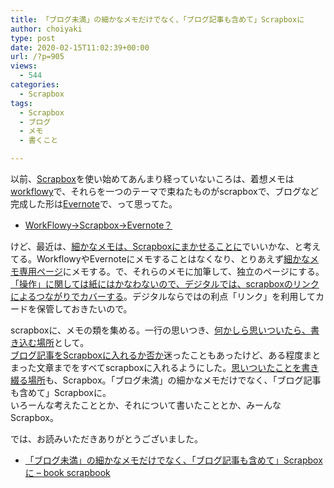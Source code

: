 ```yaml
---
title: 「ブログ未満」の細かなメモだけでなく、「ブログ記事も含めて」Scrapboxに
author: choiyaki
type: post
date: 2020-02-15T11:02:39+00:00
url: /?p=905
views:
  - 544
categories:
  - Scrapbox
tags:
  - Scrapbox
  - ブログ
  - メモ
  - 書くこと

---
```

以前、[Scrapbox][1]を使い始めてあんまり経っていないころは、着想メモは[workflowy][2]で、それらを一つのテーマで束ねたものがscrapboxで、ブログなど完成した形は[Evernote][3]で、って思ってた。

  * [WorkFlowy→Scrapbox→Evernote？][4]

けど、最近は、[細かなメモは、Scrapboxにまかせることに][5]でいいかな、と考えてる。WorkflowyやEvernoteにメモすることはなくなり、とりあえず[細かなメモ専用ページ][6]にメモする。で、それらのメモに加筆して、独立のページにする。  
[「操作」に関しては紙にはかなわないので、デジタルでは、scrapboxのリンクによるつながりでカバーする][7]。デジタルならではの利点「リンク」を利用してカードを保管しておきたいので。

scrapboxに、メモの類を集める。一行の思いつき、[何かしら思いついたら、書き込む場所][8]として。  
[ブログ記事をScrapboxに入れるか否か][9]迷ったこともあったけど、ある程度まとまった文章までをすべてscrapboxに入れるようにした。[思いついたことを書き綴る場所][10]も、Scrapbox。「ブログ未満」の細かなメモだけでなく、「ブログ記事も含めて」Scrapboxに。  
いろーんな考えたこととか、それについて書いたこととか、みーんなScrapbox。

では、お読みいただきありがとうございました。

  * [「ブログ未満」の細かなメモだけでなく、「ブログ記事も含めて」Scrapboxに &#8211; book scrapbook][11]

 [1]: https://scrapbox.io/choiyaki-hondana/Scrapbox
 [2]: https://scrapbox.io/choiyaki-hondana/workflowy
 [3]: https://scrapbox.io/choiyaki-hondana/Evernote
 [4]: https://scrapbox.io/choiyaki-hondana/WorkFlowy%E2%86%92Scrapbox%E2%86%92Evernote%EF%BC%9F
 [5]: https://scrapbox.io/choiyaki-hondana/%E7%B4%B0%E3%81%8B%E3%81%AA%E3%83%A1%E3%83%A2%E3%81%AF%E3%80%81Scrapbox%E3%81%AB%E3%81%BE%E3%81%8B%E3%81%9B%E3%82%8B%E3%81%93%E3%81%A8%E3%81%AB
 [6]: https://scrapbox.io/choiyaki-hondana/%E7%B4%B0%E3%81%8B%E3%81%AA%E3%83%A1%E3%83%A2%E5%B0%82%E7%94%A8%E3%83%9A%E3%83%BC%E3%82%B8
 [7]: https://scrapbox.io/choiyaki-hondana/%E3%80%8C%E6%93%8D%E4%BD%9C%E3%80%8D%E3%81%AB%E9%96%A2%E3%81%97%E3%81%A6%E3%81%AF%E7%B4%99%E3%81%AB%E3%81%AF%E3%81%8B%E3%81%AA%E3%82%8F%E3%81%AA%E3%81%84%E3%81%AE%E3%81%A7%E3%80%81%E3%83%87%E3%82%B8%E3%82%BF%E3%83%AB%E3%81%A7%E3%81%AF%E3%80%81scrapbox%E3%81%AE%E3%83%AA%E3%83%B3%E3%82%AF%E3%81%AB%E3%82%88%E3%82%8B%E3%81%A4%E3%81%AA%E3%81%8C%E3%82%8A%E3%81%A7%E3%82%AB%E3%83%90%E3%83%BC%E3%81%99%E3%82%8B
 [8]: https://scrapbox.io/choiyaki-hondana/%E4%BD%95%E3%81%8B%E3%81%97%E3%82%89%E6%80%9D%E3%81%84%E3%81%A4%E3%81%84%E3%81%9F%E3%82%89%E3%80%81%E6%9B%B8%E3%81%8D%E8%BE%BC%E3%82%80%E5%A0%B4%E6%89%80
 [9]: https://scrapbox.io/choiyaki-hondana/%E3%83%96%E3%83%AD%E3%82%B0%E8%A8%98%E4%BA%8B%E3%82%92Scrapbox%E3%81%AB%E5%85%A5%E3%82%8C%E3%82%8B%E3%81%8B%E5%90%A6%E3%81%8B
 [10]: https://scrapbox.io/choiyaki-hondana/%E6%80%9D%E3%81%84%E3%81%A4%E3%81%84%E3%81%9F%E3%81%93%E3%81%A8%E3%82%92%E6%9B%B8%E3%81%8D%E7%B6%B4%E3%82%8B%E5%A0%B4%E6%89%80
 [11]: https://scrapbox.io/choiyaki-hondana/%E3%80%8C%E3%83%96%E3%83%AD%E3%82%B0%E6%9C%AA%E6%BA%80%E3%80%8D%E3%81%AE%E7%B4%B0%E3%81%8B%E3%81%AA%E3%83%A1%E3%83%A2%E3%81%A0%E3%81%91%E3%81%A7%E3%81%AA%E3%81%8F%E3%80%81%E3%80%8C%E3%83%96%E3%83%AD%E3%82%B0%E8%A8%98%E4%BA%8B%E3%82%82%E5%90%AB%E3%82%81%E3%81%A6%E3%80%8DScrapbox%E3%81%AB